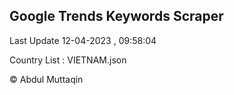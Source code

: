 

## Google Trends Keywords Scraper 
 
Last Update 12-04-2023 , 09:58:04

Country List :
VIETNAM.json



© Abdul Muttaqin 
